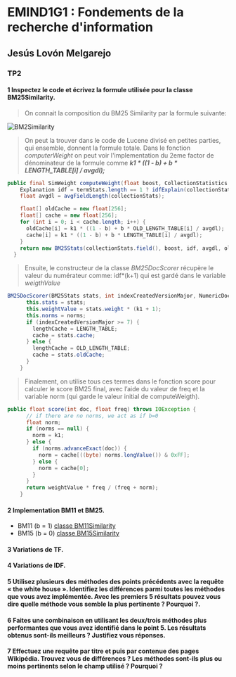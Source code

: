 
# EMIND1G1 : Fondements de la recherche d'information

## Jesús Lovón Melgarejo

### TP2

#### 1 Inspectez le code et écrivez la formule utilisée pour la classe BM25Similarity.
> On connait la composition du BM25 Similarity par la formule suivante:
> 
![BM2Similarity](https://wikimedia.org/api/rest_v1/media/math/render/svg/43e5c609557364f7836b6b2f4cd8ea41deb86a96)

> On peut la trouver dans le code de Lucene divisé en petites parties, qui ensemble, donnent la formule totale. Dans le fonction *computerWeight* on peut voir l'implementation du 2eme factor de dénominateur de la formule comme  ***k1 * ((1 - b) + b * LENGTH_TABLE[i] / avgdl);***

```java
public final SimWeight computeWeight(float boost, CollectionStatistics collectionStats, TermStatistics... termStats) {
    Explanation idf = termStats.length == 1 ? idfExplain(collectionStats, termStats[0]) : idfExplain(collectionStats, termStats);
    float avgdl = avgFieldLength(collectionStats);

    float[] oldCache = new float[256];
    float[] cache = new float[256];
    for (int i = 0; i < cache.length; i++) {
      oldCache[i] = k1 * ((1 - b) + b * OLD_LENGTH_TABLE[i] / avgdl);
      cache[i] = k1 * ((1 - b) + b * LENGTH_TABLE[i] / avgdl);
    }
    return new BM25Stats(collectionStats.field(), boost, idf, avgdl, oldCache, cache);
  }
```

> Ensuite, le constructeur de la classe _BM25DocScorer_ récupère le valeur du numérateur comme: idf*(k+1) qui est gardé dans le variable *weigthValue*
```java
BM25DocScorer(BM25Stats stats, int indexCreatedVersionMajor, NumericDocValues norms) throws IOException {
      this.stats = stats;
      this.weightValue = stats.weight * (k1 + 1);
      this.norms = norms;
      if (indexCreatedVersionMajor >= 7) {
        lengthCache = LENGTH_TABLE;
        cache = stats.cache;
      } else {
        lengthCache = OLD_LENGTH_TABLE;
        cache = stats.oldCache;
      }
    }
```
> Finalement, on utilise tous ces termes dans le fonction score pour calculer le score BM25 final, avec l’aide du valeur de freq et la variable norm (qui garde le valeur initial de computeWeigth).
```java
public float score(int doc, float freq) throws IOException {
      // if there are no norms, we act as if b=0
      float norm;
      if (norms == null) {
        norm = k1;
      } else {
        if (norms.advanceExact(doc)) {
          norm = cache[((byte) norms.longValue()) & 0xFF];
        } else {
          norm = cache[0];
        }
      }
      return weightValue * freq / (freq + norm);
    }
```

#### 2 Implementation BM11 et BM25.
- BM11 (b = 1) [classe BM11Similarity](https://github.com/jeslev/UPS-FRI/blob/TP2/src/tp1/BM11Similarity.java)
- BM15 (b = 0) [classe BM15Similarity](https://github.com/jeslev/UPS-FRI/blob/TP2/src/tp1/BM15Similarity.java)

#### 3 Variations de TF.


#### 4 Variations de IDF.


#### 5 Utilisez plusieurs des méthodes des points précédents avec la requête « the white house ». Identifiez les différences parmi toutes les méthodes que vous avez implémentée. Avec les premiers 5 résultats pouvez vous dire quelle méthode vous semble la plus pertinente ? Pourquoi ?.

#### 6 Faites une combinaison en utilisant les deux/trois méthodes plus performantes que vous avez identifié dans le point 5. Les résultats obtenus sont-ils meilleurs ? Justifiez vous réponses.

#### 7 Effectuez une requête par titre et puis par contenue des pages Wikipédia. Trouvez vous de différences ? Les méthodes sont-ils plus ou moins pertinents selon le champ utilisé ? Pourquoi ?
